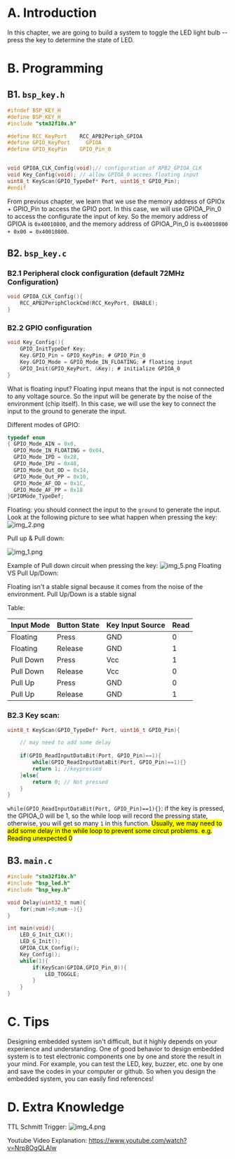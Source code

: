 # A. Introduction

In this chapter, we are going to build a system to toggle the LED light bulb -- press the key to determine the state of
LED.

# B. Programming

## B1. `bsp_key.h`

```c
#ifndef BSP_KEY_H
#define BSP_KEY_H
#include "stm32f10x.h"

#define RCC_KeyPort	   RCC_APB2Periph_GPIOA
#define GPIO_KeyPort	 GPIOA
#define GPIO_KeyPin	   GPIO_Pin_0


void GPIOA_CLK_Config(void);// configuration of APB2_GPIOA_CLK
void Key_Config(void); // allow GPIOA_0 accees floating input
uint8_t KeyScan(GPIO_TypeDef* Port, uint16_t GPIO_Pin);
#endif
```

From previous chapter, we learn that we use the memory address of GPIOx + GPIO_Pin to access the GPIO port. In this
case, we will use GPIOA_Pin_0 to access the configurate the input of key. So the memory address of GPIOA is
`0x40010800`, and the memory address of GPIOA_Pin_0 is `0x40010800 + 0x00 = 0x40010800`.

## B2. `bsp_key.c`

### B2.1 Peripheral clock configuration (default 72MHz Configuration)

```c
void GPIOA_CLK_Config(){
	RCC_APB2PeriphClockCmd(RCC_KeyPort, ENABLE);
}
```

### B2.2 GPIO configuration

```c
void Key_Config(){
	GPIO_InitTypeDef Key;
	Key.GPIO_Pin = GPIO_KeyPin; # GPIO_Pin_0
	Key.GPIO_Mode = GPIO_Mode_IN_FLOATING; # floating input
	GPIO_Init(GPIO_KeyPort, &Key); # initialize GPIOA_0
}
```

What is floating input? Floating input means that the input is not connected to any voltage source. So the input will be
generate by the noise of the environment (chip itself). In this case, we will use the key to connect the input to the
ground to generate the input.

Different modes of GPIO:

```c
typedef enum
{ GPIO_Mode_AIN = 0x0,
  GPIO_Mode_IN_FLOATING = 0x04,
  GPIO_Mode_IPD = 0x28,
  GPIO_Mode_IPU = 0x48,
  GPIO_Mode_Out_OD = 0x14,
  GPIO_Mode_Out_PP = 0x10,
  GPIO_Mode_AF_OD = 0x1C,
  GPIO_Mode_AF_PP = 0x18
}GPIOMode_TypeDef;
```

Floating:
you should connect the input to the `ground` to generate the input. Look at the following picture to see what happen
when pressing the key:
![img_2.png](img_2.png)

Pull up & Pull down:

![img_1.png](img_1.png)

Example of Pull down circuit when pressing the key:
![img_5.png](img_5.png)
Floating VS Pull Up/Down:

Floating isn't a stable signal because it comes from the noise of the environment. Pull Up/Down is a stable signal

Table:

| Input Mode | Button State | Key Input Source | Read |
|------------|--------------|------------------|------|
| Floating   | Press        | GND              | 0    |
| Floating   | Release      | GND              | 1    |
| Pull Down  | Press        | Vcc              | 1    |
| Pull Down  | Release      | Vcc              | 0    |
| Pull Up    | Press        | GND              | 0    |
| Pull Up    | Release      | GND              | 1    |

### B2.3 Key scan:

```c
uint8_t KeyScan(GPIO_TypeDef* Port, uint16_t GPIO_Pin){

    // may need to add some delay
    
	if(GPIO_ReadInputDataBit(Port, GPIO_Pin)==1){
		while(GPIO_ReadInputDataBit(Port, GPIO_Pin)==1){}
		return 1; //keypressed
	}else{
		return 0; // Not pressed
	}
}
```

`while(GPIO_ReadInputDataBit(Port, GPIO_Pin)==1){}`: if the key is pressed, the GPIOA_0 will be 1, so the while loop
will record the pressing state, otherwise, you will get so many `1` in this function. <mark>Usually, we may need to add
some delay in the while loop to prevent some circut problems. e.g. Reading unexpected 0</mark>

## B3. `main.c`

```c
#include "stm32f10x.h"
#include "bsp_led.h"
#include "bsp_key.h"

void Delay(uint32_t num){
	for(;num!=0;num--){}
}

int main(void){
	LED_G_Init_CLK();
	LED_G_Init();
	GPIOA_CLK_Config();
	Key_Config();
	while(1){
		if(KeyScan(GPIOA,GPIO_Pin_0)){
			LED_TOGGLE;
		}
	}
}
```

# C. Tips

Designing embedded system isn't difficult, but it highly depends on your experience and understanding. One of good
behavior to design embedded system is to test electronic components one by one and store the result in your mind. For
example, you can test the LED, key, buzzer, etc. one by one and save the codes in your computer or github. So when you
design the embedded system, you can easily find references!

# D. Extra Knowledge

TTL Schmitt Trigger:
![img_4.png](img_4.png)

Youtube Video Explanation: https://www.youtube.com/watch?v=Nrp8OgQLAlw


